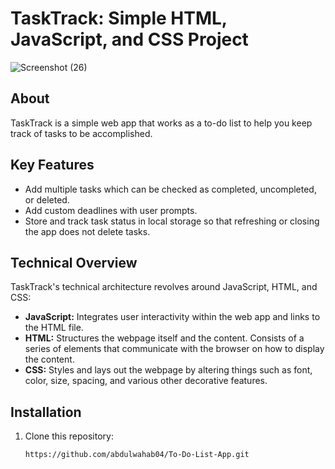 # TaskTrack: Simple HTML, JavaScript, and CSS Project

![Screenshot (26)](https://github.com/abdulwahab04/To-Do-List-App/assets/88958237/f3124fbc-8c8c-4435-978a-fb594f23ddf7)

## About

TaskTrack is a simple web app that works as a to-do list to help you keep track of tasks to be accomplished.

## Key Features

- Add multiple tasks which can be checked as completed, uncompleted, or deleted.
- Add custom deadlines with user prompts.
- Store and track task status in local storage so that refreshing or closing the app does not delete tasks.

## Technical Overview

TaskTrack's technical architecture revolves around JavaScript, HTML, and CSS:

- **JavaScript:** Integrates user interactivity within the web app and links to the HTML file.
- **HTML:** Structures the webpage itself and the content. Consists of a series of elements that communicate with the browser on how to display the content.
- **CSS:** Styles and lays out the webpage by altering things such as font, color, size, spacing, and various other decorative features.

## Installation

1. Clone this repository:
   ```bash
   https://github.com/abdulwahab04/To-Do-List-App.git
